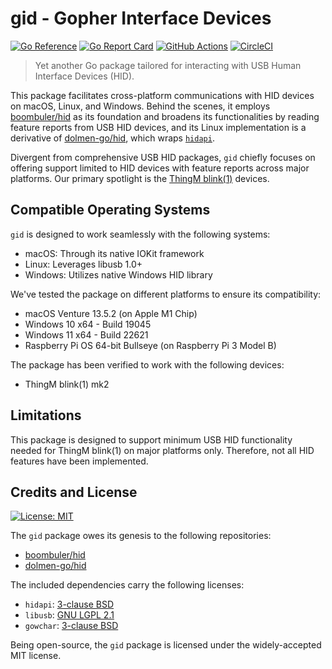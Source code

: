 # gid - Gopher Interface Devices

[![Go Reference](https://pkg.go.dev/badge/github.com/b1ug/gid.svg)](https://pkg.go.dev/github.com/b1ug/gid)
[![Go Report Card](https://goreportcard.com/badge/github.com/b1ug/gid)](https://goreportcard.com/report/github.com/b1ug/gid)
[![GitHub Actions](https://github.com/b1ug/gid/actions/workflows/build.yml/badge.svg)](https://github.com/b1ug/gid/actions/workflows/build.yml)
[![CircleCI](https://dl.circleci.com/status-badge/img/gh/b1ug/gid/tree/master.svg?style=svg)](https://dl.circleci.com/status-badge/redirect/gh/b1ug/gid/tree/master)

> Yet another Go package tailored for interacting with USB Human Interface Devices (HID).

This package facilitates cross-platform communications with HID devices on macOS, Linux, and Windows. Behind the scenes, it employs [boombuler/hid](https://github.com/boombuler/hid) as its foundation and broadens its functionalities by reading feature reports from USB HID devices, and its Linux implementation is a derivative of [dolmen-go/hid](https://github.com/dolmen-go/hid), which wraps [`hidapi`](https://github.com/signal11/hidapi).

Divergent from comprehensive USB HID packages, `gid` chiefly focuses on offering support limited to HID devices with feature reports across major platforms. Our primary spotlight is the [ThingM blink(1)](https://blink1.thingm.com/) devices.

## Compatible Operating Systems

`gid` is designed to work seamlessly with the following systems:

* macOS: Through its native IOKit framework
* Linux: Leverages libusb 1.0+
* Windows: Utilizes native Windows HID library

We've tested the package on different platforms to ensure its compatibility:

* macOS Venture 13.5.2 (on Apple M1 Chip)
* Windows 10 x64 - Build 19045
* Windows 11 x64 - Build 22621
* Raspberry Pi OS 64-bit Bullseye (on Raspberry Pi 3 Model B)

The package has been verified to work with the following devices:

* ThingM blink(1) mk2

## Limitations

This package is designed to support minimum USB HID functionality needed for ThingM blink(1) on major platforms only. Therefore, not all HID features have been implemented.

## Credits and License

[![License: MIT](https://img.shields.io/:license-MIT-blue.svg)](http://opensource.org/licenses/MIT)

The `gid` package owes its genesis to the following repositories:

* [boombuler/hid](https://github.com/boombuler/hid)
* [dolmen-go/hid](https://github.com/dolmen-go/hid)

The included dependencies carry the following licenses:

* `hidapi`: [3-clause BSD](https://github.com/signal11/hidapi/blob/master/LICENSE-bsd.txt)
* `libusb`: [GNU LGPL 2.1](https://github.com/libusb/libusb/blob/master/COPYING)
* `gowchar`: [3-clause BSD](https://github.com/orofarne/gowchar/blob/master/LICENSE)

Being open-source, the `gid` package is licensed under the widely-accepted MIT license.
